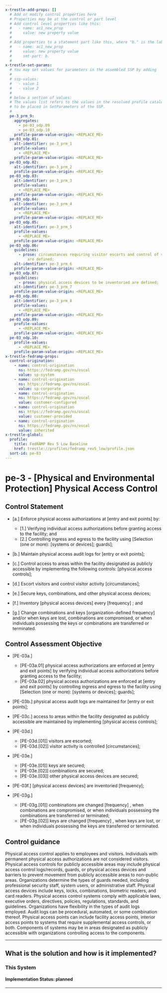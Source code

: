 ```yaml
---
x-trestle-add-props: []
  # Add or modify control properties here
  # Properties may be at the control or part level
  # Add control level properties like this:
  #   - name: ac1_new_prop
  #     value: new property value
  #
  # Add properties to a statement part like this, where "b." is the label of the target statement part
  #   - name: ac1_new_prop
  #     value: new property value
  #     smt-part: b.
  #
x-trestle-set-params:
  # You may set values for parameters in the assembled SSP by adding
  #
  # ssp-values:
  #   - value 1
  #   - value 2
  #
  # below a section of values:
  # The values list refers to the values in the resolved profile catalog, and the ssp-values represent new values
  # to be placed in SetParameters of the SSP.
  #
  pe-3_prm_9:
    aggregates:
      - pe-03_odp.09
      - pe-03_odp.10
    profile-param-value-origin: <REPLACE_ME>
  pe-03_odp.01:
    alt-identifier: pe-3_prm_1
    profile-values:
      - <REPLACE_ME>
    profile-param-value-origin: <REPLACE_ME>
  pe-03_odp.02:
    alt-identifier: pe-3_prm_2
    profile-param-value-origin: <REPLACE_ME>
  pe-03_odp.03:
    alt-identifier: pe-3_prm_3
    profile-values:
      - <REPLACE_ME>
    profile-param-value-origin: <REPLACE_ME>
  pe-03_odp.04:
    alt-identifier: pe-3_prm_4
    profile-values:
      - <REPLACE_ME>
    profile-param-value-origin: <REPLACE_ME>
  pe-03_odp.05:
    alt-identifier: pe-3_prm_5
    profile-values:
      - <REPLACE_ME>
    profile-param-value-origin: <REPLACE_ME>
  pe-03_odp.06:
    guidelines:
      - prose: circumstances requiring visitor escorts and control of visitor activity
          are defined;
    alt-identifier: pe-3_prm_6
    profile-param-value-origin: <REPLACE_ME>
  pe-03_odp.07:
    guidelines:
      - prose: physical access devices to be inventoried are defined;
    alt-identifier: pe-3_prm_7
    profile-param-value-origin: <REPLACE_ME>
  pe-03_odp.08:
    alt-identifier: pe-3_prm_8
    profile-values:
      - <REPLACE_ME>
    profile-param-value-origin: <REPLACE_ME>
  pe-03_odp.09:
    profile-values:
      - <REPLACE_ME>
    profile-param-value-origin: <REPLACE_ME>
  pe-03_odp.10:
    profile-values:
      - <REPLACE_ME>
    profile-param-value-origin: <REPLACE_ME>
x-trestle-fedramp-props:
  control-origination:
    - name: control-origination
      ns: https://fedramp.gov/ns/oscal
      value: sp-system
    - name: control-origination
      ns: https://fedramp.gov/ns/oscal
      value: sp-corporate
    - name: control-origination
      ns: https://fedramp.gov/ns/oscal
      value: customer-configured
    - name: control-origination
      ns: https://fedramp.gov/ns/oscal
      value: customer-provided
    - name: control-origination
      ns: https://fedramp.gov/ns/oscal
      value: inherited
x-trestle-global:
  profile:
    title: FedRAMP Rev 5 Low Baseline
    href: trestle://profiles/fedramp_rev5_low/profile.json
  sort-id: pe-03
---
```


# pe-3 - \[Physical and Environmental Protection\] Physical Access Control

## Control Statement

- \[a.\] Enforce physical access authorizations at [entry and exit points] by:

  - \[1.\] Verifying individual access authorizations before granting access to the facility; and
  - \[2.\] Controlling ingress and egress to the facility using [Selection (one or more): [systems or devices]; guards];

- \[b.\] Maintain physical access audit logs for [entry or exit points];

- \[c.\] Control access to areas within the facility designated as publicly accessible by implementing the following controls: [physical access controls];

- \[d.\] Escort visitors and control visitor activity [circumstances];

- \[e.\] Secure keys, combinations, and other physical access devices;

- \[f.\] Inventory [physical access devices] every [frequency] ; and

- \[g.\] Change combinations and keys [organization-defined frequency] and/or when keys are lost, combinations are compromised, or when individuals possessing the keys or combinations are transferred or terminated.

## Control Assessment Objective

- \[PE-03a.\]

  - \[PE-03a.01\] physical access authorizations are enforced at [entry and exit points] by verifying individual access authorizations before granting access to the facility;
  - \[PE-03a.02\] physical access authorizations are enforced at [entry and exit points] by controlling ingress and egress to the facility using [Selection (one or more): [systems or devices]; guards];

- \[PE-03b.\] physical access audit logs are maintained for [entry or exit points];

- \[PE-03c.\] access to areas within the facility designated as publicly accessible are maintained by implementing [physical access controls];

- \[PE-03d.\]

  - \[PE-03d.[01]\] visitors are escorted;
  - \[PE-03d.[02]\] visitor activity is controlled [circumstances];

- \[PE-03e.\]

  - \[PE-03e.[01]\] keys are secured;
  - \[PE-03e.[02]\] combinations are secured;
  - \[PE-03e.[03]\] other physical access devices are secured;

- \[PE-03f.\] [physical access devices] are inventoried [frequency];

- \[PE-03g.\]

  - \[PE-03g.[01]\] combinations are changed [frequency] , when combinations are compromised, or when individuals possessing the combinations are transferred or terminated;
  - \[PE-03g.[02]\] keys are changed [frequency] , when keys are lost, or when individuals possessing the keys are transferred or terminated.

## Control guidance

Physical access control applies to employees and visitors. Individuals with permanent physical access authorizations are not considered visitors. Physical access controls for publicly accessible areas may include physical access control logs/records, guards, or physical access devices and barriers to prevent movement from publicly accessible areas to non-public areas. Organizations determine the types of guards needed, including professional security staff, system users, or administrative staff. Physical access devices include keys, locks, combinations, biometric readers, and card readers. Physical access control systems comply with applicable laws, executive orders, directives, policies, regulations, standards, and guidelines. Organizations have flexibility in the types of audit logs employed. Audit logs can be procedural, automated, or some combination thereof. Physical access points can include facility access points, interior access points to systems that require supplemental access controls, or both. Components of systems may be in areas designated as publicly accessible with organizations controlling access to the components.

______________________________________________________________________

## What is the solution and how is it implemented?

<!-- For implementation status enter one of: implemented, partial, planned, alternative, not-applicable -->

<!-- Note that the list of rules under ### Rules: is read-only and changes will not be captured after assembly to JSON -->

### This System

<!-- Add implementation prose for the main This System component for control: pe-3 -->

#### Implementation Status: planned

______________________________________________________________________
